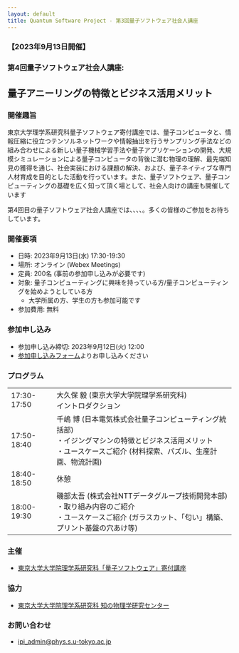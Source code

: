 ```yaml
---
layout: default
title: Quantum Software Project - 第3回量子ソフトウェア社会人講座
---
```


### 【2023年9月13日開催】
### 第4回量子ソフトウェア社会人講座:
## 量子アニーリングの特徴とビジネス活用メリット

### 開催趣旨

東京大学理学系研究科量子ソフトウェア寄付講座では、量子コンピュータと、情報圧縮に役立つテンソルネットワークや情報抽出を行うサンプリング手法などの組み合わせによる新しい量子機械学習手法や量子アプリケーションの開発、大規模シミュレーションによる量子コンピュータの背後に潜む物理の理解、最先端知見の獲得を通じ、社会実装における課題の解決、および、量子ネイティブな専門人材育成を目的とした活動を行っています。また、量子ソフトウェア、量子コンピューティングの基礎を広く知って頂く場として、社会人向けの講座も開催しています

第4回目の量子ソフトウェア社会人講座では、、、、。多くの皆様のご参加をお待ちしています。

### 開催要項

* 日時: 2023年9月13日(水) 17:30-19:30
* 場所: オンライン (Webex Meetings)
* 定員: 200名 (事前の参加申し込みが必要です)
* 対象: 量子コンピューティングに興味を持っている方/量子コンピューティングを始めようとしている方
    * 大学所属の方、学生の方も参加可能です
* 参加費用: 無料

### 参加申し込み

* 参加申し込み締切: 2023年9月12日(火) 12:00
* [参加申し込みフォーム](https://forms.gle/xxx)よりお申し込みください

### プログラム

<table>
<tr><td>17:30-17:50</td><td>大久保 毅 (東京大学大学院理学系研究科)<br/>イントロダクション</td></tr>
<tr><td>17:50-18:40</td><td>千嶋 博 (日本電気株式会社量子コンピューティング統括部)<br/>・イジングマシンの特徴とビジネス活用メリット<br/>・ユースケースご紹介 (材料探索、パズル、生産計画、物流計画)</td></tr>
<tr><td>18:40-18:50</td><td>休憩</td></tr>
<tr><td>18:00-19:30</td><td>磯部太吾 (株式会社NTTデータグループ技術開発本部)<br/>・取り組み内容のご紹介<br/>・ユースケースご紹介 (ガラスカット、「匂い」構築、プリント基盤の穴あけ等)</td></tr>
</table>

### 主催

* [東京大学大学院理学系研究科「量子ソフトウェア」寄付講座](https://qsw.phys.s.u-tokyo.ac.jp)

### 協力

* [東京大学大学院理学系研究科 知の物理学研究センター](https://www.phys.s.u-tokyo.ac.jp/lp/ipi/)

### お問い合わせ

* [ipi_admin@phys.s.u-tokyo.ac.jp](mailto:ipi_admin@phys.s.u-tokyo.ac.jp)
